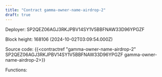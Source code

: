 ```yaml
---
title: "Contract gamma-owner-name-airdrop-2"
draft: true
---
```

Deployer: SP2QEZ06AGJ3RKJPBV14SY1V5BBFNAW33D96YPGZF


 



Block height: 168106 (2024-10-02T03:09:54.000Z)

Source code: {{<contractref "gamma-owner-name-airdrop-2" SP2QEZ06AGJ3RKJPBV14SY1V5BBFNAW33D96YPGZF gamma-owner-name-airdrop-2>}}

Functions:


